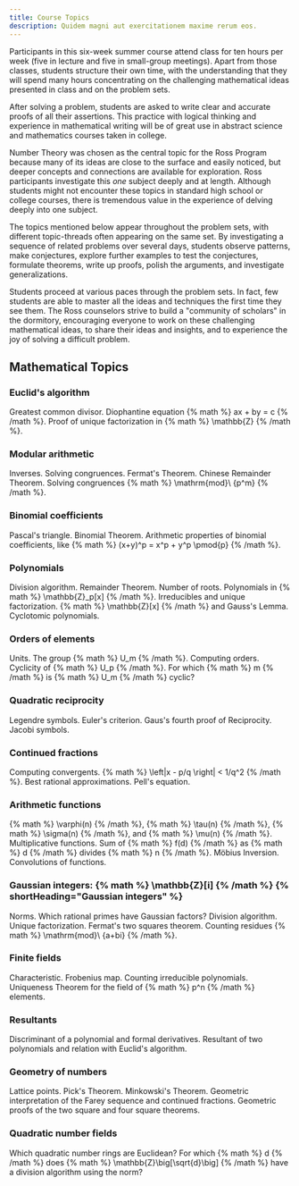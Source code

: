 ```yaml
---
title: Course Topics
description: Quidem magni aut exercitationem maxime rerum eos.
---
```


Participants in this six-week summer course attend class 
for ten hours per week (five in lecture and five in small-group meetings). 
Apart from those classes, students structure their own time, 
with the understanding that they will spend many hours concentrating 
on the challenging mathematical ideas presented in class and on the problem sets.

After solving a problem, students are asked to write clear and accurate proofs 
of all their assertions. This practice with logical thinking and experience 
in mathematical writing will be of great use in abstract science and mathematics courses taken in college.

Number Theory was chosen as the central topic for the Ross Program because many of its ideas 
are close to the surface and easily noticed, but deeper concepts and connections 
are available for exploration. Ross participants investigate this _one_ subject deeply 
and at length. Although students might not encounter these topics in standard high school 
or college courses, there is tremendous value in the experience of delving deeply into one subject.

The topics mentioned below appear throughout the problem sets, with different topic-threads 
often appearing on the same set. By investigating a sequence of related problems over several days, 
students observe patterns, make conjectures, explore further examples to test the conjectures, 
formulate theorems, write up proofs, polish the arguments, and investigate generalizations.

Students proceed at various paces through the problem sets. In fact, few students are able to master all the ideas and techniques the first time they see them. The Ross counselors 
strive to build a "community of scholars" in the dormitory, encouraging everyone to work 
on these challenging mathematical ideas, to share their ideas and insights, and to experience 
the joy of solving a difficult problem.

## Mathematical Topics

### Euclid's algorithm

Greatest common divisor. Diophantine equation {% math %} ax + by = c {% /math %}. Proof of unique factorization in {% math %} \mathbb{Z} {% /math %}.

### Modular arithmetic

Inverses. Solving congruences. Fermat's Theorem. Chinese Remainder Theorem. Solving congruences {% math %} \mathrm{mod}\ {p^m} {% /math %}.

### Binomial coefficients

Pascal's triangle. Binomial Theorem. Arithmetic properties of binomial coefficients, like {% math %} (x+y)^p = x^p + y^p \pmod{p} {% /math %}.

### Polynomials

Division algorithm. Remainder Theorem. Number of roots. Polynomials in {% math %} \mathbb{Z}_p[x] {% /math %}. Irreducibles and unique factorization. {% math %} \mathbb{Z}[x] {% /math %} and Gauss's Lemma. Cyclotomic polynomials.

### Orders of elements

Units. The group {% math %} U_m {% /math %}. Computing orders. Cyclicity of {% math %} U_p {% /math %}. For which {% math %} m {% /math %} is {% math %} U_m {% /math %} cyclic?

### Quadratic reciprocity

Legendre symbols. Euler's criterion. Gaus's fourth proof of Reciprocity. Jacobi symbols.

### Continued fractions

Computing convergents. {% math %} \left|x - p/q \right| < 1/q^2 {% /math %}. Best rational approximations. Pell's equation.

### Arithmetic functions

{% math %} \varphi(n) {% /math %}, {% math %} \tau(n) {% /math %}, {% math %} \sigma(n) {% /math %}, and {% math %} \mu(n) {% /math %}. Multiplicative functions. Sum of {% math %} f(d) {% /math %} as {% math %} d {% /math %} divides {% math %} n {% /math %}. Möbius Inversion. Convolutions of functions.

### Gaussian integers: {% math %} \mathbb{Z}[i] {% /math %} {% shortHeading="Gaussian integers" %}

Norms. Which rational primes have Gaussian factors? Division algorithm. Unique factorization. Fermat's two squares theorem. Counting residues {% math %} \mathrm{mod}\ {a+bi} {% /math %}.

### Finite fields

Characteristic. Frobenius map. Counting irreducible polynomials. Uniqueness Theorem for the field of {% math %} p^n {% /math %} elements.

### Resultants

Discriminant of a polynomial and formal derivatives. Resultant of two polynomials and relation with Euclid's algorithm.

### Geometry of numbers

Lattice points. Pick's Theorem. Minkowski's Theorem. Geometric interpretation of the Farey sequence and continued fractions. Geometric proofs of the two square and four square theorems.

### Quadratic number fields

Which quadratic number rings are Euclidean? For which {% math %} d {% /math %} does {% math %} \mathbb{Z}\big[\sqrt{d}\big] {% /math %} have a division algorithm using the norm?
